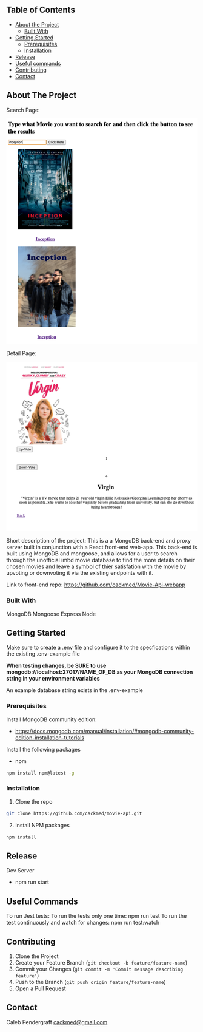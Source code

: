 <!-- TABLE OF CONTENTS -->
## Table of Contents

* [About the Project](#about-the-project)
  * [Built With](#built-with)
* [Getting Started](#getting-started)
  * [Prerequisites](#prerequisites)
  * [Installation](#installation)
* [Release](#release)
* [Useful commands](#useful-commands)
* [Contributing](#contributing)
* [Contact](#contact)



<!-- ABOUT THE PROJECT -->
## About The Project
Search Page:


![search-page](/assets/screen-shot1.png) 

Detail Page:

![detail-page](/assets/screen-shot2.png) 

Short description of the project: This is a a MongoDB back-end and proxy server built in conjunction with a React front-end web-app. This back-end is built using MongoDB and mongoose, and allows for a user to search through the unofficial imbd movie database to find the more details on their chosen movies and leave a symbol of thier satisfation with the movie by upvoting or downvoting it via the existing endpoints with it. 

Link to front-end repo: https://github.com/cackmed/Movie-Api-webapp

<!-- BUILT WITH -->
### Built With
MongoDB
Mongoose
Express
Node

<!-- GETTING STARTED -->
## Getting Started

Make sure to create a .env file and configure it to the specfications within the existing .env-example file

**When testing changes, be SURE to use mongodb://localhost:27017/NAME_OF_DB as your MongoDB connection string in your environment variables**

An example database string exists in the .env-example


<!-- PREREQUISITES -->
### Prerequisites
Install MongoDB community edition: 

* https://docs.mongodb.com/manual/installation/#mongodb-community-edition-installation-tutorials


Install the following packages 
* npm
```sh
npm install npm@latest -g
```

<!-- INSTALLATION -->
### Installation

1. Clone the repo
```sh
git clone https://github.com/cackmed/movie-api.git
```
2. Install NPM packages
```sh
npm install
```


<!-- RELEASE -->
## Release

Dev Server

* npm run start 


<!-- Useful commands -->
## Useful Commands
To run Jest tests:
 To run the tests only one time: npm run test
 To run the test continuously and watch for changes: npm run test:watch


<!-- CONTRIBUTING -->
## Contributing


1. Clone the Project
2. Create your Feature Branch (`git checkout -b feature/feature-name`)
3. Commit your Changes (`git commit -m 'Commit message describing feature'`)
4. Push to the Branch (`git push origin feature/feature-name`)
5. Open a Pull Request


<!-- CONTACT -->
## Contact

Caleb Pendergraft <cackmed@gmail.com>
